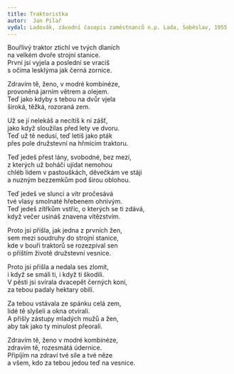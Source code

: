 ```yaml
---
title: Traktoristka
autor:  Jan Pilař
vydal: Ladovák, závodní časopis zaměstnanců n.p. Lada, Soběslav, 1955
---
```


Bouřlivý traktor ztichl ve tvých dlaních  
na velkém dvoře strojní stanice.  
První jsi vyjela a poslední se vracíš  
s očima lesklýma jak černá zornice.

Zdravím tě, ženo, v modré kombinéze,  
provoněná jarním větrem a olejem.   
Teď jako kdyby s tebou na dvůr vjela   
široká, těžká, rozoraná zem.

Už se jí nelekáš a necítíš k ní zášť,    
jako když sloužilas před lety ve dvoru.  
Teď už tě nedusí, teď letíš jako pták    
přes pole družstevní na hřmícím traktoru.

Teď jedeš přest lány, svobodné, bez mezí,   
z kterých už boháči ujídat nemohou      
chléb lidem v pastouškách, děvečkám ve stáji    
a nuzným bezzemkům pod širou oblohou.

Teď jedeš ve slunci a vítr pročesává     
tvé vlasy smolnaté hřebenem ohnivým.    
Teď jedeš zítřkům vstříc, o kterých se ti zdává,   
když večer usínáš znavena vítězstvím.

Proto jsi přišla, jak jedna z prvních žen,   
sem mezi soudruhy do strojní stanice,  
kde v bouři traktorů se rozezpíval sen   
o příštím životě družstevní vesnice.

Proto jsi přišla a nedala ses zlomit,   
i když se smáli ti, i když ti škodili.  
V pěsti jsi svírala dvacepět černých koní,  
za tebou padaly hektary obilí.

Za tebou vstávala ze spánku celá zem,   
lidé tě slyšeli a okna otvírali.    
A přišly zástupy mladých mužů a žen,   
aby tak jako ty minulost přeorali.

Zdravím tě, ženo v modré kombinéze,  
zdravím tě, rozesmátá údernice.  
Připíjím na zdraví tvé síle a tvé něze    
a všem, kdo za tebou jedou teď na vesnice.